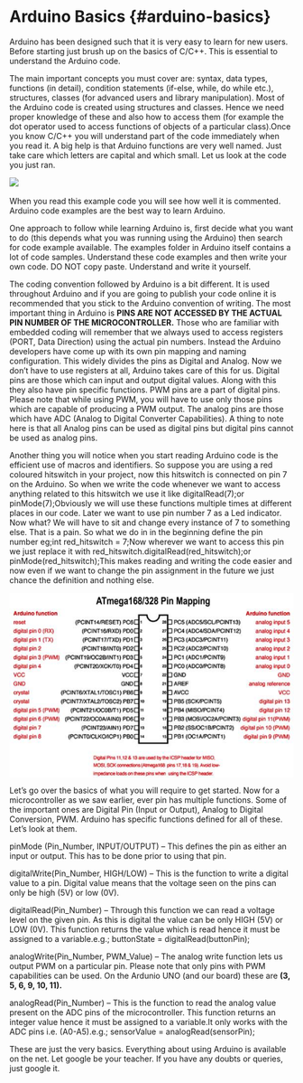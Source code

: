 # Arduino Basics {#arduino-basics}

Arduino has been designed such that it is very easy to learn for new users. Before starting just brush up on the basics of C/C++. This is essential to understand the Arduino code.

The main important concepts you must cover are: syntax, data types, functions (in detail), condition statements (if-else, while, do while etc.), structures, classes (for advanced users and library manipulation). Most of the Arduino code is created using structures and classes. Hence we need proper knowledge of these and also how to access them (for example the dot operator used to access functions of objects of a particular class).Once you know C/C++ you will understand part of the code immediately when you read it. A big help is that Arduino functions are very well named. Just take care which letters are capital and which small. Let us look at the code you just ran.

![](../assets/picture_242.png)

When you read this example code you will see how well it is commented. Arduino code examples are the best way to learn Arduino.

One approach to follow while learning Arduino is, first decide what you want to do (this depends what you was running using the Arduino) then search for code example available. The examples folder in Arduino itself contains a lot of code samples. Understand these code examples and then write your own code. DO NOT copy paste. Understand and write it yourself.

The coding convention followed by Arduino is a bit different. It is used throughout Arduino and if you are going to publish your code online it is recommended that you stick to the Arduino convention of writing. The most important thing in Arduino is **PINS ARE NOT ACCESSED BY THE ACTUAL PIN NUMBER OF THE MICROCONTROLLER.** Those who are familiar with embedded coding will remember that we always used to access registers (PORT, Data Direction) using the actual pin numbers. Instead the Arduino developers have come up with its own pin mapping and naming configuration. This widely divides the pins as Digital and Analog. Now we don’t have to use registers at all, Arduino takes care of this for us. Digital pins are those which can input and output digital values. Along with this they also have pin specific functions. PWM pins are a part of digital pins. Please note that while using PWM, you will have to use only those pins which are capable of producing a PWM output. The analog pins are those which have ADC (Analog to Digital Converter Capabilities). A thing to note here is that all Analog pins can be used as digital pins but digital pins cannot be used as analog pins.

Another thing you will notice when you start reading Arduino code is the efficient use of macros and identifiers. So suppose you are using a red coloured hitswitch in your project, now this hitswitch is connected on pin 7 on the Arduino. So when we write the code whenever we want to access anything related to this hitswitch we use it like digitalRead(7);or pinMode(7);Obviously we will use these functions multiple times at different places in our code. Later we want to use pin number 7 as a Led indicator. Now what? We will have to sit and change every instance of 7 to something else. That is a pain. So what we do in in the beginning define the pin number eg;int red_hitswitch = 7;Now wherever we want to access this pin we just replace it with red_hitswitch.digitalRead(red_hitswitch);or pinMode(red_hitswitch);This makes reading and writing the code easier and now even if we want to change the pin assignment in the future we just chance the definition and nothing else.

<p align="center">
  <img src="assets/picture_215.jpg" align="center">
</p>

Let’s go over the basics of what you will require to get started. Now for a microcontroller as we saw earlier, ever pin has multiple functions. Some of the important ones are Digital Pin (Input or Output), Analog to Digital Conversion, PWM. Arduino has specific functions defined for all of these. Let’s look at them.

pinMode (Pin_Number, INPUT/OUTPUT) – This defines the pin as either an input or output. This has to be done prior to using that pin.

digitalWrite(Pin_Number, HIGH/LOW) – This is the function to write a digital value to a pin. Digital value means that the voltage seen on the pins can only be high (5V) or low (0V).

digitalRead(Pin_Number) – Through this function we can read a voltage level on the given pin. As this is digital the value can be only HIGH (5V) or LOW (0V). This function returns the value which is read hence it must be assigned to a variable.e.g.; buttonState = digitalRead(buttonPin);

analogWrite(Pin_Number, PWM_Value) – The analog write function lets us output PWM on a particular pin. Please note that only pins with PWM capabilities can be used. On the Ardunio UNO (and our board) these are **(3, 5, 6, 9, 10, 11).**

analogRead(Pin_Number) – This is the function to read the analog value present on the ADC pins of the microcontroller. This function returns an integer value hence it must be assigned to a variable.It only works with the ADC pins i.e. (A0-A5).e.g.; sensorValue = analogRead(sensorPin);

These are just the very basics. Everything about using Arduino is available on the net. Let google be your teacher. If you have any doubts or queries, just google it.
